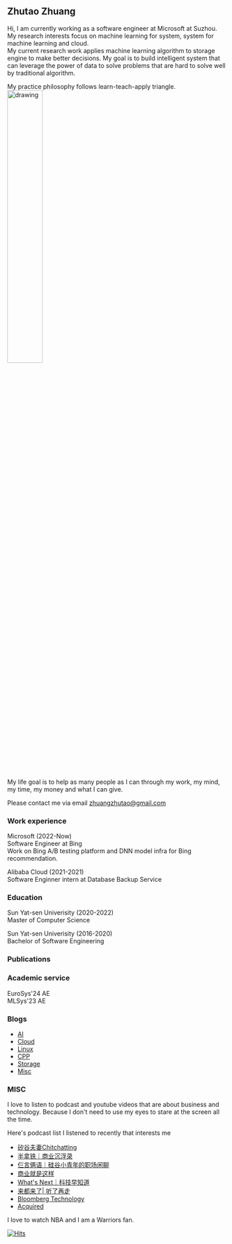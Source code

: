 ## Zhutao Zhuang 

Hi, I am currently working as a software engineer at Microsoft at Suzhou.  
My research interests focus on machine learning for system, system for machine learning 
and cloud.  
My current research work applies machine learning algorithm to storage engine to make better 
decisions.
My goal is to build intelligent system that can leverage the power of data to solve 
problems that are hard to solve well by traditional algorithm.

My practice philosophy follows learn-teach-apply triangle.  
<img src="https://github.com/BilyZ98/BilyZ98.github.io/assets/26542149/eff049f8-0c7d-4288-aeae-a5721ab86422" alt="drawing" width="40%" height="auto">

<!-- ![image](https://github.com/BilyZ98/BilyZ98.github.io/assets/26542149/eff049f8-0c7d-4288-aeae-a5721ab86422) -->


My life goal is to help as many people as I can through my work, my mind, my time,
my money and what I can give. 

Please contact me via email [zhuangzhutao@gmail.com](zhuangzhutao@gmail.com)



### Work experience
Microsoft (2022-Now)  
Software Engineer at Bing  
Work on Bing A/B testing platform and DNN model infra for Bing recommendation.

Alibaba Cloud (2021-2021)  
Software Enginner intern at Database Backup Service



### Education
Sun Yat-sen Univerisity  (2020-2022)   
Master of Computer Science

Sun Yat-sen Univerisity  (2016-2020)  
Bachelor of Software Engineering

### Publications



### Academic service
EuroSys'24 AE  
MLSys'23 AE

### Blogs
- [AI](./blogs/ai.md)
- [Cloud](./blogs/cloud.md)
- [Linux](./blogs/linux.md)
- [CPP](./blogs/cpp.md)
- [Storage](./blogs/storage.md)
- [Misc](./blogs/misc.md)

### MISC

I love to listen to podcast and youtube videos that are about business and technology.
Because I don't need to use my eyes to stare at the screen all the time.

Here's podcast list I listened to recently that interests me
- [矽谷夫妻Chitchatting](https://open.spotify.com/show/2rktr38zGACpHXAlrz6CNZ)
- [半拿铁｜商业沉浮录](https://open.spotify.com/show/609XgvCKeuYiWouFLkrmR2)
- [仨言俩语｜硅谷小青年的职场闲聊](https://open.spotify.com/show/7E3chDuluS434MOQuy8Cq2)
- [商业就是这样](https://open.spotify.com/show/1ruvRyx4vehFsx8OAfFkTv)
- [What's Next｜科技早知道](https://open.spotify.com/show/5yD9ekOGHMbRkJR4fEbf7e)
- [来都来了\| 听了再走](https://www.xiaoyuzhoufm.com/podcast/5ebcf445418a84a046c2e26d)
- [Bloomberg Technology](https://open.spotify.com/show/5L84QuZlUsILySyMZNM07W?si=95c1f7f7dc014864)
- [Acquired](https://open.spotify.com/show/7Fj0XEuUQLUqoMZQdsLXqp?si=4a13f1507b33487d)

I love to watch NBA and I am a Warriors fan.



<script type='text/javascript' id='clustrmaps' src='//cdn.clustrmaps.com/map_v2.js?cl=ffffff&w=260&t=tt&d=0KRN19cFvWgvZTibkfEeIg5sGDaczIFq63lfZRfp_iA&co=2d78ad&cmo=3acc3a&cmn=ff5353&ct=ffffff'></script>
[![Hits](https://hits.seeyoufarm.com/api/count/incr/badge.svg?url=https%3A%2F%2Fbilyz98.github.io&count_bg=%2379C83D&title_bg=%232B1792&icon=&icon_color=%23E7E7E7&title=Hits&edge_flat=false)](https://hits.seeyoufarm.com)
<!-- Having trouble with Pages? Check out our [documentation](https://docs.github.com/categories/github-pages-basics/) or [contact support](https://support.github.com/contact) and we’ll help you sort it out. -->

